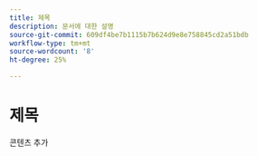 ```yaml
---
title: 제목
description: 문서에 대한 설명
source-git-commit: 609df4be7b1115b7b624d9e8e758845cd2a51bdb
workflow-type: tm+mt
source-wordcount: '8'
ht-degree: 25%

---
```


# 제목

콘텐츠 추가
